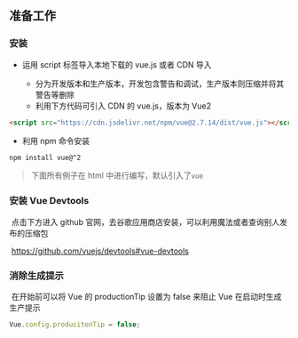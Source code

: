 ## 准备工作

### 安装

- 运用 script 标签导入本地下载的 vue.js 或者 CDN 导入

  - 分为开发版本和生产版本，开发包含警告和调试，生产版本则压缩并将其警告等删除
  - 利用下方代码可引入 CDN 的 vue.js，版本为 Vue2

```html
<script src="https://cdn.jsdelivr.net/npm/vue@2.7.14/dist/vue.js"></script>
```

- 利用 npm 命令安装

```bash
npm install vue@^2
```

> 下面所有例子在 html 中进行编写，默认引入了`vue`

### 安装 Vue Devtools

​ 点击下方进入 github 官网，去谷歌应用商店安装，可以利用魔法或者查询别人发布的压缩包

​ https://github.com/vuejs/devtools#vue-devtools

### 消除生成提示

​ 在开始前可以将 Vue 的 productionTip 设置为 false 来阻止 Vue 在启动时生成生产提示

```js
Vue.config.producitonTip = false;
```
